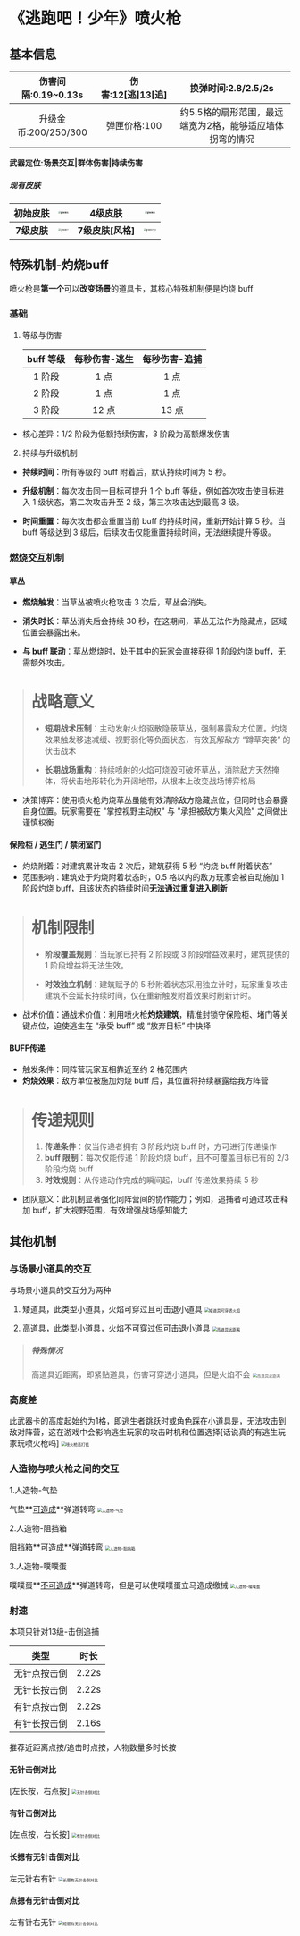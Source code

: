 ﻿# **《逃跑吧！少年》喷火枪**



## **基本信息**

| 伤害间隔:0.19~0.13s  | 伤害:12[逃]13[追] |                   换弹时间:2.8/2.5/2s                    |
| :------------------: | :---------------: | :------------------------------------------------------: |
| 升级金币:200/250/300 |   弹匣价格:100    | 约5.5格的扇形范围，最远端宽为2格，能够适应墙体拐弯的情况 |

**武器定位:场景交互|群体伤害|持续伤害**

##### **现有皮肤**

| **初始皮肤** | <img src=".\grade1.png" alt="grade1" style="zoom:25%;" /> |    **4级皮肤**    |  <img src=".\grade4.png" alt="grade4" style="zoom:25%;" />   |
| :----------: | :-------------------------------------------------------: | :---------------: | :----------------------------------------------------------: |
| **7级皮肤**  | <img src=".\grade7.png" alt="grade7" style="zoom:25%;" /> | **7级皮肤[风格]** | <img src=".\grade7_O.png" alt="grade7_O" style="zoom:25%;" /> |

## **特殊机制-灼烧buff**

喷火枪是**第一个**可以**改变场景**的道具卡，其核心特殊机制便是灼烧 buff

### **基础**

1. 等级与伤害

   |buff 等级|每秒伤害-逃生|每秒伤害-追捕|
   | :-: | :-: | :-: |
   |1 阶段|1 点|1 点|
   |2 阶段|1 点|1 点|
   |3 阶段|12 点|13 点|

- 核心差异：1/2 阶段为低额持续伤害，3 阶段为高额爆发伤害
2. 持续与升级机制
- **持续时间**：所有等级的 buff 附着后，默认持续时间为 5 秒。

- **升级机制**：每次攻击同一目标可提升 1 个 buff 等级，例如首次攻击使目标进入 1 级状态，第二次攻击升至 2 级，第三次攻击达到最高 3 级。

- **时间重置**：每次攻击都会重置当前 buff 的持续时间，重新开始计算 5 秒。当 buff 等级达到 3 级后，后续攻击仅能重置持续时间，无法继续提升等级。

### **燃烧交互机制**

#### **草丛**

- **燃烧触发**：当草丛被喷火枪攻击 3 次后，草丛会消失。


- **消失时长**：草丛消失后会持续 30 秒，在这期间，草丛无法作为隐藏点，区域位置会暴露出来。

- **与 buff 联动**：草丛燃烧时，处于其中的玩家会直接获得 1 阶段灼烧 buff，无需额外攻击。


># 战略意义
>
>- **短期战术压制**：主动发射火焰驱散隐蔽草丛，强制暴露敌方位置。灼烧效果触发移速减缓、视野弱化等负面状态，有效瓦解敌方 “蹲草突袭” 的伏击战术
>
>- **长期战场重构**：持续喷射的火焰可烧毁可破坏草丛，消除敌方天然掩体，将伏击地形转化为开阔地带，从根本上改变战场博弈格局

- 决策博弈：使用喷火枪灼烧草丛虽能有效清除敌方隐藏点位，但同时也会暴露自身位置。玩家需要在 "掌控视野主动权" 与 "承担被敌方集火风险" 之间做出谨慎权衡

#### **保险柜 / 逃生门 / 禁闭室门**

- 灼烧附着：对建筑累计攻击 2 次后，建筑获得 5 秒 “灼烧 buff 附着状态”
- 范围影响：建筑处于灼烧附着状态时，0.5 格以内的敌方玩家会被自动施加 1 阶段灼烧 buff，且该状态的持续时间**无法通过重复进入刷新**
># 机制限制
>
>- **阶段覆盖规则**：当玩家已持有 2 阶段或 3 阶段增益效果时，建筑提供的 1 阶段增益将无法生效。
>
>- **时效独立机制**：建筑赋予的 5 秒附着状态采用独立计时，玩家重复攻击建筑不会延长持续时间，仅在重新触发附着效果时刷新计时。
- 战术价值：通战术价值：利用喷火枪**灼烧建筑**，精准封锁守保险柜、堵门等关键点位，迫使逃生在 “承受 buff” 或 “放弃目标” 中抉择
#### **BUFF传递**

- 触发条件：同阵营玩家互相靠近至约 2 格范围内
- **灼烧效果**：敌方单位被施加灼烧 buff 后，其位置将持续暴露给我方阵营
># 传递规则
>
>1. **传递条件**：仅当传递者拥有 3 阶段灼烧 buff 时，方可进行传递操作
>2. **buff 限制**：每次仅能传递 1 阶段灼烧 buff，且不可覆盖目标已有的 2/3 阶段灼烧 buff
>3. **时效规则**：从传递动作完成的瞬间起，buff 传递效果持续 5 秒
- 团队意义：此机制显著强化同阵营间的协作能力；例如，追捕者可通过攻击释加 buff，扩大视野范围，有效增强战场感知能力

## 其他机制

### **与场景小道具的交互**

与场景小道具的交互分为两种

1. 矮道具，此类型小道具，火焰可穿过且可击退小道具
    <img src=".\矮道具可穿透火焰.webp" alt="矮道具可穿透火焰" style="zoom: 50%;" />

2. 高道具，此类型小道具，火焰不可穿过但可击退小道具
    <img src=".\高道具远距离.webp" alt="高道具远距离" style="zoom: 50%;" />
  > ##### 特殊情况
  >
  > 高道具近距离，即紧贴道具，伤害可穿透小道具，但是火焰不会
  > <img src=".\高道具近距离.webp" alt="高道具近距离" style="zoom: 50%;" />

### **高度差**

此武器卡的高度起始约为1格，即逃生者跳跃时或角色踩在小道具是，无法攻击到敌对阵营，这在游戏中会影响逃生玩家的攻击时机和位置选择[话说真的有逃生玩家玩喷火枪吗]
<img src=".\喷火枪高打低.webp" alt="喷火枪高打低" style="zoom:50%;" />

### **人造物与喷火枪之间的交互**

1.人造物-气垫

   气垫**<u>可造成</u>**弹道转弯
   <img src=".\人造物-气垫.webp" alt="人造物-气垫" style="zoom:50%;" />

2.人造物-阻挡箱

   阻挡箱**<u>可造成</u>**弹道转弯
   <img src=".\人造物-阻挡箱.webp" alt="人造物-阻挡箱" style="zoom:50%;" />

3.人造物-噗噗蛋

   噗噗蛋**<u>不可造成</u>**弹道转弯，但是可以使噗噗蛋立马造成缴械
   <img src=".\人造物-噗噗蛋.webp" alt="人造物-噗噗蛋" style="zoom:50%;" />

### 射速

本项只针对13级-击倒追捕

| 类型         | 时长  |
| ------------ | ----- |
| 无针点按击倒 | 2.22s |
| 无针长按击倒 | 2.22s |
| 有针点按击倒 | 2.22s |
| 有针长按击倒 | 2.16s |

推荐近距离点按/追击时点按，人物数量多时长按

#### 无针击倒对比

[左长按，右点按]
<img src=".\无针击倒对比.webp" alt="无针击倒对比" style="zoom:50%;" />

#### 有针击倒对比

[左点按，右长按]
<img src=".\有针击倒对比.webp" alt="有针击倒对比" style="zoom:50%;" />

#### 长摁有无针击倒对比

左无针右有针
<img src=".\长摁有无针击倒对比.webp" alt="长摁有无针击倒对比" style="zoom:50%;" />

#### 点摁有无针击倒对比

左有针右无针
<img src=".\短摁有无针击倒对比.webp" alt="短摁有无针击倒对比" style="zoom:50%;" />
